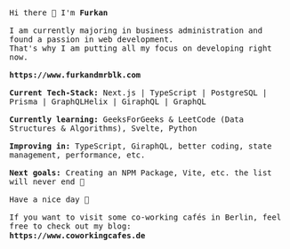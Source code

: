 <p align="left">
  <br><br>
  <samp>  
    <br>Hi there 👋 I'm <b> Furkan </b>
    <br />
    <br>I am currently majoring in business administration and found a passion in web development. 
    <br>That's why I am putting all my focus on developing right now. 
    <br />
    <br><b>https://www.furkandmrblk.com</b>
    <br />
    <br><b>Current Tech-Stack:</b> Next.js | TypeScript | PostgreSQL | Prisma | GraphQLHelix | GiraphQL | GraphQL    <br />
    <br><b>Currently learning:</b> GeeksForGeeks & LeetCode (Data Structures & Algorithms), Svelte, Python  <br />
    <br><b>Improving in:</b> TypeScript, GiraphQL, better coding, state management, performance, etc.    <br />
    <br><b>Next goals:</b> Creating an NPM Package, Vite, etc. the list will never end 🙏
        <br />
    <br>Have a nice day 💫
    <br />
    <br>If you want to visit some co-working cafés in Berlin, feel free to check out my blog:
    <br><b>https://www.coworkingcafes.de<b>
</samp>
 <br><br><br>
</p>
